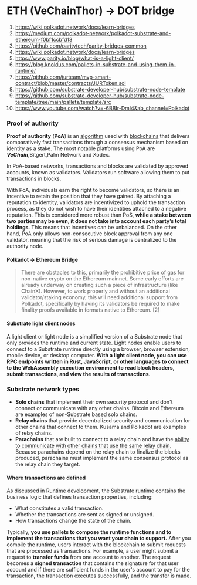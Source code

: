 # ETH (VeChainThor) -> DOT bridge
1. https://wiki.polkadot.network/docs/learn-bridges
2. https://medium.com/polkadot-network/polkadot-substrate-and-ethereum-f0bf1ccbfd13
3. https://github.com/paritytech/parity-bridges-common
4. https://wiki.polkadot.network/docs/learn-bridges
5. https://www.parity.io/blog/what-is-a-light-client/
6. https://blog.knoldus.com/pallets-in-substrate-and-using-them-in-runtime/
7. https://github.com/jurteam/mvp-smart-contract/blob/master/contracts/JURToken.sol
8. https://github.com/substrate-developer-hub/substrate-node-template
9. https://github.com/substrate-developer-hub/substrate-node-template/tree/main/pallets/template/src
10. https://www.youtube.com/watch?v=-6BBIr-DmI4&ab_channel=Polkadot


### Proof of authority
**Proof of authority** (**PoA**) is an [algorithm](https://en.wikipedia.org/wiki/Algorithm "Algorithm") used with [blockchains](https://en.wikipedia.org/wiki/Blockchain "Blockchain") that delivers comparatively fast transactions through a consensus mechanism based on identity as a stake. The most notable platforms using PoA are _**VeChain**_,Bitgert,Palm Network and Xodex.

In PoA-based networks, transactions and blocks are validated by approved accounts, known as validators. Validators run software allowing them to put transactions in blocks.

With PoA, individuals earn the right to become validators, so there is an incentive to retain the position that they have gained. By attaching a reputation to identity, validators are incentivized to uphold the transaction process, as they do not wish to have their identities attached to a negative reputation. This is considered more robust than PoS, **while a stake between two parties may be even, it does not take into account each party’s total holdings**. This means that incentives can be unbalanced. On the other hand, PoA only allows non-consecutive block approval from any one validator, meaning that the risk of serious damage is centralized to the authority node.


#### Polkadot -> Ethereum Bridge

>There are obstacles to this, primarily the prohibitive price of gas for non-native crypto on the Ethereum mainnet. Some early efforts are already underway on creating such a piece of infrastructure (like ChainX). However, to work properly and without an additional validator/staking economy, this will need additional support from Polkadot, specifically by having its validators be required to make finality proofs available in formats native to Ethereum.
>[2]



#### Substrate light client nodes
A light client or light node is a simplified version of a Substrate node that only provides the runtime and current state. Light nodes enable users to connect to a Substrate runtime directly using a browser, browser extension, mobile device, or desktop computer. **With a light client node, you can use RPC endpoints written in Rust, JavaScript, or other languages to connect to the WebAssembly execution environment to read block headers, submit transactions, and view the results of transactions.**

### Substrate network types
-   **Solo chains** that implement their own security protocol and don't connect or communicate with any other chains. Bitcoin and Ethereum are examples of non-Substrate based solo chains.
-   **Relay chains** that provide decentralized security and communication for other chains that connect to them. Kusama and Polkadot are examples of relay chains.
- **Parachains** that are built to connect to a relay chain and have the <ins>ability to communicate with other chains that use the same relay chain.</ins> Because parachains depend on the relay chain to finalize the blocks produced, parachains must implement the same consensus protocol as the relay chain they target.


#### Where transactions are defined
As discussed in [Runtime development](https://docs.substrate.io/fundamentals/runtime-development/), the Substrate runtime contains the business logic that defines transaction properties, including:

-   What constitutes a valid transaction.
-   Whether the transactions are sent as signed or unsigned.
-   How transactions change the state of the chain.

Typically, **you use pallets to compose the runtime functions and to implement the transactions that you want your chain to support.** After you compile the runtime, users interact with the blockchain to submit requests that are processed as transactions. For example, a user might submit a request to **transfer funds** from one account to another. The request becomes a **signed transaction** that contains the signature for that user account and if there are sufficient funds in the user's account to pay for the transaction, the transaction executes successfully, and the transfer is made.
